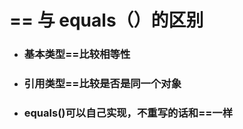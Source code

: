 # == 与 equals（）的区别

* ### 基本类型==比较相等性
* ### 引用类型==比较是否是同一个对象
* ### equals\(\)可以自己实现，不重写的话和==一样

### 



